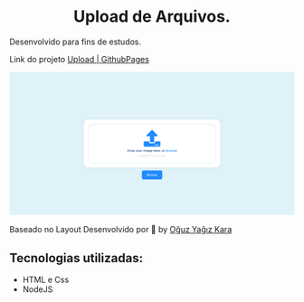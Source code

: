 <h1 align="center">Upload de Arquivos.</h1>

<p>Desenvolvido para fins de estudos.</p>

Link do projeto [Upload | GithubPages](github.com/lucasarieiv/upload)

<p align="center">
  <img src="./public/img/web-upload.png" alt="Upload de Arquivos">
</p>

Baseado no Layout Desenvolvido por  🧑 by [Oğuz Yağız Kara](dribbble.com/shots/8297994-ikas-Dashboard-Image-Upload-Animation/attachments/641415?mode=media)

## Tecnologias utilizadas:
- HTML e Css
- NodeJS


